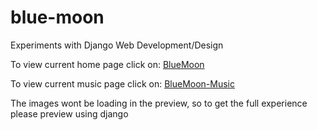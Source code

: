 # blue-moon
Experiments with Django Web Development/Design

To view current home page click on:
[BlueMoon](http://htmlpreview.github.com/?https://github.com/Kaushal1011/blue-moon/blob/master/BlueMoon.html)

To view current music page click on:
[BlueMoon-Music](http://htmlpreview.github.com/?https://github.com/Kaushal1011/blue-moon/blob/master/BlueMoon.html)

The images wont be loading in the preview, so to get the full experience please preview using django
